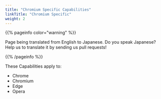 ```yaml
---
title: "Chromium Specific Capabilities"
linkTitle: "Chromium Specific"
weight: 2
---
```


{{% pageinfo color="warning" %}}
<p class="lead">
   <i class="fas fa-language display-4"></i> 
   Page being translated from 
   English to Japanese. Do you speak Japanese? Help us to translate
   it by sending us pull requests!
</p>
{{% /pageinfo %}}

These Capabilities apply to:
* Chrome
* Chromium
* Edge
* Opera
